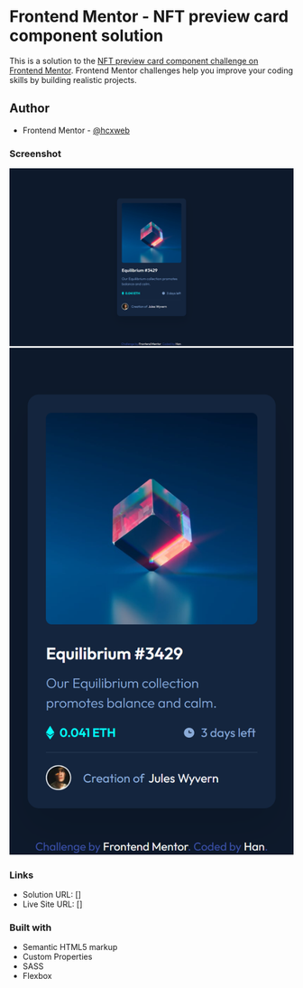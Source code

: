 # Frontend Mentor - NFT preview card component solution

This is a solution to the [NFT preview card component challenge on Frontend Mentor](https://www.frontendmentor.io/challenges/nft-preview-card-component-SbdUL_w0U). Frontend Mentor challenges help you improve your coding skills by building realistic projects. 

## Author

- Frontend Mentor - [@hcxweb](https://www.frontendmentor.io/profile/hcxweb)

### Screenshot

![](screenshots/desktop.jpg)
![](screenshots/mobile.jpg)

### Links

- Solution URL: []
- Live Site URL: []

### Built with

- Semantic HTML5 markup
- Custom Properties
- SASS
- Flexbox